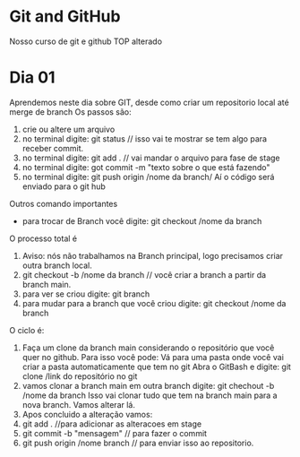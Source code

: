 # Git and GitHub
Nosso curso de git e github TOP alterado

# Dia 01
Aprendemos neste dia sobre GIT, desde como criar um repositorio local até merge de branch
Os passos são:
1) crie ou altere um arquivo
2) no terminal digite: git status // isso vai te mostrar se tem algo para receber commit.
3) no terminal digite: git add . // vai mandar o arquivo para fase de stage
4) no terminal digite: got commit -m "texto sobre o que está fazendo"
5) no terminal digite: git push origin /nome da branch/
Aí o código será enviado para o git hub

Outros comando importantes
- para trocar de Branch você digite: git checkout /nome da branch

O processo total é
1) Aviso: nós não trabalhamos na Branch principal, logo precisamos criar outra branch local.
2) git checkout -b /nome da branch // você criar a branch a partir da branch main.
3) para ver se criou digite: git branch
4) para mudar para a branch que você criou digite: git checkout /nome da branch

O ciclo é:
1) Faça um clone da branch main considerando o repositório que você quer no github. Para isso você pode:
Vá para uma pasta onde você vai criar a pasta automaticamente que tem no git
Abra o GitBash e digite: git clone /link do repositório no git
2) vamos clonar a branch main em outra branch digite: git chechout -b /nome da branch
Isso vai clonar tudo que tem na branch main para a nova branch. Vamos alterar lá.
3) Apos concluido a alteração vamos:
31) git add . //para adicionar as alteracoes em stage
32) git commit -b "mensagem" // para fazer o commit
33) git push origin /nome branch // para enviar isso ao repositorio.




